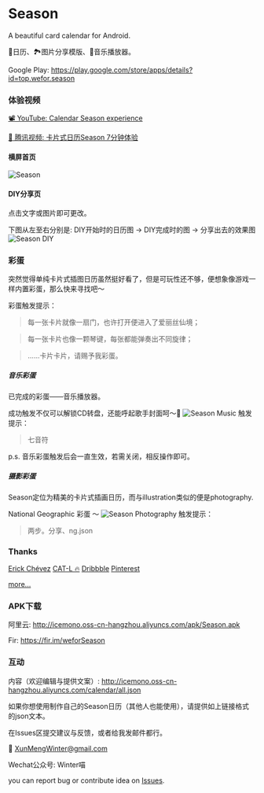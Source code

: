 # Season
A beautiful card calendar for Android.

📅日历、🏞️图片分享模版、🎵音乐播放器。



Google Play: https://play.google.com/store/apps/details?id=top.wefor.season


### 体验视频
[📽 YouTube: Calendar Season experience](https://youtu.be/iwn4tULCDGY)

[🐧 腾讯视频: 卡片式日历Season 7分钟体验](https://v.qq.com/x/page/t0821ls6fj9.html)


#### 横屏首页
![Season](http://icemono.oss-cn-hangzhou.aliyuncs.com/images/season-567.jpg)


#### DIY分享页
点击文字或图片即可更改。

下图从左至右分别是: DIY开始时的日历图 -> DIY完成时的图 -> 分享出去的效果图
![Season DIY](http://icemono.oss-cn-hangzhou.aliyuncs.com/images/season-diy-small-2.jpg)


### 彩蛋
突然觉得单纯卡片式插图日历虽然挺好看了，但是可玩性还不够，便想象像游戏一样内置彩蛋，那么快来寻找吧～

彩蛋触发提示：
> 每一张卡片就像一扇门，也许打开便进入了爱丽丝仙境；

> 每一张卡片也像一颗琴键，每张都能弹奏出不同旋律；

> ......卡片卡片，请赐予我彩蛋。

##### 音乐彩蛋
已完成的彩蛋——音乐播放器。

成功触发不仅可以解锁CD转盘，还能呼起歌手封面呵～🎵
![Season Music](http://icemono.oss-cn-hangzhou.aliyuncs.com/images/img_season_jay_ljf_2.jpg)
触发提示：
> 七音符

p.s. 音乐彩蛋触发后会一直生效，若需关闭，相反操作即可。

##### 摄影彩蛋
Season定位为精美的卡片式插画日历，而与illustration类似的便是photography.

National Geographic 彩蛋 ～
![Season Photography](http://icemono.oss-cn-hangzhou.aliyuncs.com/images/img_season_ng_2.jpg)
触发提示：
> 两步。分享、ng.json


### Thanks
[Erick Chévez](https://dribbble.com/shots/4887127-The-cold-escape) 
[CAT-L 🔥](https://dribbble.com/shots/5429193-Beautiful-scenery-calendar) 
[Dribbble](https://dribbble.com/IceWinter/likes) 
[Pinterest](https://www.pinterest.com/ice1627/pins/) 

[more...](https://github.com/XunMengWinter/Season/blob/master/thanks.md)


### APK下载
阿里云: http://icemono.oss-cn-hangzhou.aliyuncs.com/apk/Season.apk

Fir: https://fir.im/weforSeason


### 互动
内容（欢迎编辑与提供文案）: http://icemono.oss-cn-hangzhou.aliyuncs.com/calendar/all.json

如果你想使用制作自己的Season日历（其他人也能使用），请提供如上链接格式的json文本。


在Issues区提交建议与反馈，或者给我发邮件都行。

📮 XunMengWinter@gmail.com

Wechat公众号: Winter喵


you can report bug or contribute idea on [Issues](https://github.com/XunMengWinter/Season/issues).
